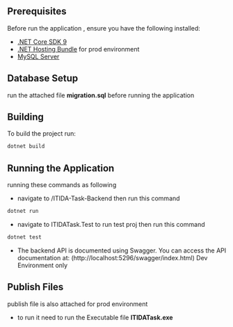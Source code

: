 ## Prerequisites
Before run the application , ensure you have the following installed:
- [.NET Core SDK 9](https://dotnet.microsoft.com/download/dotnet/9.0)
- [.NET Hosting Bundle](https://dotnet.microsoft.com/en-us/download/dotnet/thank-you/runtime-aspnetcore-9.0.2-windows-hosting-bundle-installer) for prod environment
- [MySQL Server](https://dev.mysql.com/downloads/mysql) 
  
## Database Setup
run the attached file **migration.sql** before running the application

## Building

To build the project run:
```bash
dotnet build
```

## Running the Application
running these commands as following
- navigate to /ITIDA-Task-Backend then run this command
```bash
dotnet run
```
- navigate to ITIDATask.Test to run test proj then run this command
```bash
dotnet test
```
- The backend API is documented using Swagger. You can access the API documentation at:  (http://localhost:5296/swagger/index.html) Dev Environment only 

## Publish Files
publish file is also attached for prod environment 
- to run it need to run the Executable file **ITIDATask.exe**   

